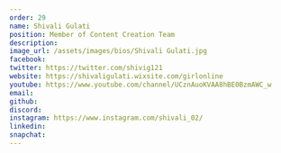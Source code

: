 ```yaml
---
order: 29
name: Shivali Gulati
position: Member of Content Creation Team
description: 
image_url: /assets/images/bios/Shivali Gulati.jpg
facebook: 
twitter: https://twitter.com/shivig121
website: https://shivaligulati.wixsite.com/girlonline
youtube: https://www.youtube.com/channel/UCznAuoKVAA8hBE0BzmAWC_w
email: 
github: 
discord: 
instagram: https://www.instagram.com/shivali_02/
linkedin: 
snapchat: 
---
```

